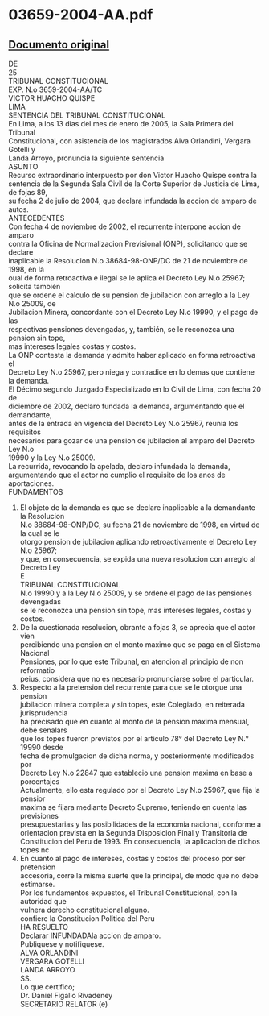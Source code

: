 
03659-2004-AA.pdf
=================
  
[Documento original](https://tc.gob.pe/jurisprudencia/2005/03659-2004-AA.pdf)  
---  
DE  
25  
TRIBUNAL CONSTITUCIONAL  
EXP. N.o 3659-2004-AA/TC  
VICTOR HUACHO QUISPE  
LIMA  
SENTENCIA DEL TRIBUNAL CONSTITUCIONAL  
En Lima, a los 13 dias del mes de enero de 2005, la Sala Primera del Tribunal  
Constitucional, con asistencia de los magistrados Alva Orlandini, Vergara Gotelli y  
Landa Arroyo, pronuncia la siguiente sentencia  
ASUNTO  
Recurso extraordinario interpuesto por don Victor Huacho Quispe contra la  
sentencia de la Segunda Sala Civil de la Corte Superior de Justicia de Lima, de fojas 89,  
su fecha 2 de julio de 2004, que declara infundada la accion de amparo de autos.  
ANTECEDENTES  
Con fecha 4 de noviembre de 2002, el recurrente interpone accion de amparo  
contra la Oficina de Normalizacion Previsional (ONP), solicitando que se declare  
inaplicable la Resolucion N.o 38684-98-ONP/DC de 21 de noviembre de 1998, en la  
oual de forma retroactiva e ilegal se le aplica el Decreto Ley N.o 25967; solicita también  
que se ordene el calculo de su pension de jubilacion con arreglo a la Ley N.o 25009, de  
Jubilacion Minera, concordante con el Decreto Ley N.o 19990, y el pago de las  
respectivas pensiones devengadas, y, también, se le reconozca una pension sin tope,  
mas intereses legales costas y costos.  
La ONP contesta la demanda y admite haber aplicado en forma retroactiva el  
Decreto Ley N.o 25967, pero niega y contradice en lo demas que contiene la demanda.  
El Décimo segundo Juzgado Especializado en lo Civil de Lima, con fecha 20 de  
diciembre de 2002, declaro fundada la demanda, argumentando que el demandante,  
antes de la entrada en vigencia del Decreto Ley N.o 25967, reunia los requisitos  
necesarios para gozar de una pension de jubilacion al amparo del Decreto Ley N.o  
19990 y la Ley N.o 25009.  
La recurrida, revocando la apelada, declaro infundada la demanda,  
argumentando que el actor no cumplio el requisito de los anos de aportaciones.  
FUNDAMENTOS  
1. El objeto de la demanda es que se declare inaplicable a la demandante la Resolucion  
N.o 38684-98-ONP/DC, su fecha 21 de noviembre de 1998, en virtud de la cual se le  
otorgo pension de jubilacion aplicando retroactivamente el Decreto Ley N.o 25967;  
y que, en consecuencia, se expida una nueva resolucion con arreglo al Decreto Ley  
E  
TRIBUNAL CONSTITUCIONAL  
N.o 19990 y a la Ley N.o 25009, y se ordene el pago de las pensiones devengadas  
se le reconozca una pension sin tope, mas intereses legales, costas y costos.  
2. De la cuestionada resolucion, obrante a fojas 3, se aprecia que el actor vien  
percibiendo una pension en el monto maximo que se paga en el Sistema Nacional  
Pensiones, por lo que este Tribunal, en atencion al principio de non reformatio  
peius, considera que no es necesario pronunciarse sobre el particular.  
3. Respecto a la pretension del recurrente para que se le otorgue una pension  
jubilacion minera completa y sin topes, este Colegiado, en reiterada jurisprudencia  
ha precisado que en cuanto al monto de la pension maxima mensual, debe senalars  
que los topes fueron previstos por el articulo 78° del Decreto Ley N.° 19990 desde  
fecha de promulgacion de dicha norma, y posteriormente modificados por  
Decreto Ley N.o 22847 que establecio una pension maxima en base a porcentajes  
Actualmente, ello esta regulado por el Decreto Ley N.o 25967, que fija la pensior  
maxima se fijara mediante Decreto Supremo, teniendo en cuenta las previsiones  
presupuestarias y las posibilidades de la economia nacional, conforme a  
orientacion prevista en la Segunda Disposicion Final y Transitoria de  
Constitucion del Peru de 1993. En consecuencia, la aplicacion de dichos topes nc  
4. En cuanto al pago de intereses, costas y costos del proceso por ser pretension  
accesoria, corre la misma suerte que la principal, de modo que no debe estimarse.  
Por los fundamentos expuestos, el Tribunal Constitucional, con la autoridad que  
vulnera derecho constitucional alguno.  
confiere la Constitucion Politica del Peru  
HA RESUELTO  
Declarar INFUNDADAla accion de amparo.  
Publiquese y notifiquese.  
ALVA ORLANDINI  
VERGARA GOTELLI  
LANDA ARROYO  
SS.  
Lo que certifico;  
Dr. Daniel Figallo Rivadeney  
SECRETARIO RELATOR (e)
